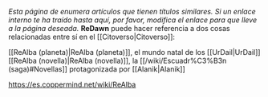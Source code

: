 *Esta página de  enumera artículos que tienen títulos similares.  Si un enlace interno te ha traído hasta aquí, por favor, modifica el enlace para que lleve a la página deseada.*
**ReDawn** puede hacer referencia a dos cosas relacionadas entre sí en el [[Citoverso\|Citoverso]]:

[[ReAlba (planeta)\|ReAlba (planeta)]], el mundo natal de los [[UrDail\|UrDail]]
[[ReAlba (novella)\|ReAlba (novella)]], la [[/wiki/Escuadr%C3%B3n (saga)#Novellas]] protagonizada por [[Alanik\|Alanik]]


https://es.coppermind.net/wiki/ReAlba